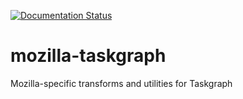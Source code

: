 [![Documentation Status](https://readthedocs.org/projects/mozilla-taskgraph/badge/?version=latest)](https://mozilla-taskgraph.readthedocs.io/en/latest/?badge=latest)

# mozilla-taskgraph
Mozilla-specific transforms and utilities for Taskgraph
